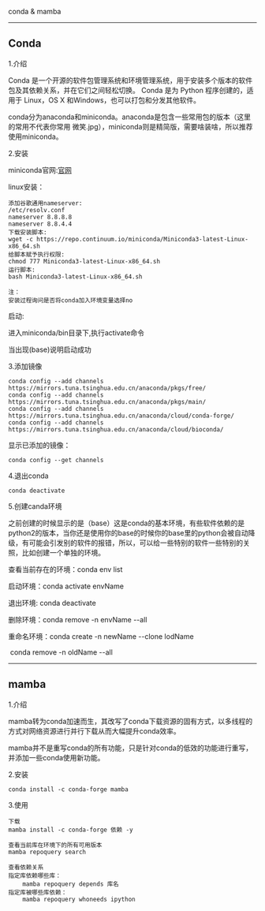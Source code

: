 conda & mamba

------

## Conda

1.介绍

Conda 是一个开源的软件包管理系统和环境管理系统，用于安装多个版本的软件包及其依赖关系，并在它们之间轻松切换。 Conda 是为 Python 程序创建的，适用于 Linux，OS X 和Windows，也可以打包和分发其他软件。

conda分为anaconda和miniconda。anaconda是包含一些常用包的版本（这里的常用不代表你常用 微笑.jpg），miniconda则是精简版，需要啥装啥，所以推荐使用miniconda。

2.安装

miniconda官网:[官网](https://conda.io/miniconda.html)

linux安装：

```
添加谷歌通用nameserver:
/etc/resolv.conf
nameserver 8.8.8.8
nameserver 8.8.4.4
下载安装脚本:
wget -c https://repo.continuum.io/miniconda/Miniconda3-latest-Linux-x86_64.sh
给脚本赋予执行权限:
chmod 777 Miniconda3-latest-Linux-x86_64.sh
运行脚本:
bash Miniconda3-latest-Linux-x86_64.sh

注：
安装过程询问是否将conda加入环境变量选择no
```

启动:

进入miniconda/bin目录下,执行activate命令

当出现(base)说明启动成功

3.添加镜像

```
conda config --add channels https://mirrors.tuna.tsinghua.edu.cn/anaconda/pkgs/free/
conda config --add channels https://mirrors.tuna.tsinghua.edu.cn/anaconda/pkgs/main/
conda config --add channels https://mirrors.tuna.tsinghua.edu.cn/anaconda/cloud/conda-forge/
conda config --add channels https://mirrors.tuna.tsinghua.edu.cn/anaconda/cloud/bioconda/
```

显示已添加的镜像：

```
conda config --get channels
```

4.退出conda

```
conda deactivate
```

5.创建canda环境

之前创建的时候显示的是（base）这是conda的基本环境，有些软件依赖的是python2的版本，当你还是使用你的base的时候你的base里的python会被自动降级，有可能会引发别的软件的报错，所以，可以给一些特别的软件一些特别的关照，比如创建一个单独的环境。

查看当前存在的环境：conda env list

启动环境：conda activate envName

退出环境: conda deactivate

删除环境：conda remove -n envName --all

重命名环境：conda create -n newName --clone lodName

​                      conda remove -n oldName --all

------

## mamba

1.介绍

mamba转为conda加速而生，其改写了conda下载资源的固有方式，以多线程的方式对网络资源进行并行下载从而大幅提升conda效率。

mamba并不是重写conda的所有功能，只是针对conda的低效的功能进行重写，并添加一些conda使用新功能。

2.安装

```
conda install -c conda-forge mamba
```

3.使用

```
下载
mamba install -c conda-forge 依赖 -y
```

```
查看当前库在环境下的所有可用版本
mamba repoquery search
```

```
查看依赖关系
指定库依赖哪些库：
	mamba repoquery depends 库名
指定库被哪些库依赖：
	mamba repoquery whoneeds ipython
```

